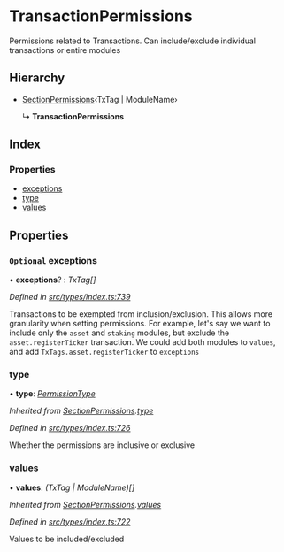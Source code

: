 # TransactionPermissions

Permissions related to Transactions. Can include/exclude individual transactions or entire modules

## Hierarchy

* [SectionPermissions](sectionpermissions.md)‹TxTag \| ModuleName›

  ↳ **TransactionPermissions**

## Index

### Properties

* [exceptions](transactionpermissions.md#optional-exceptions)
* [type](transactionpermissions.md#type)
* [values](transactionpermissions.md#values)

## Properties

### `Optional` exceptions

• **exceptions**? : _TxTag\[\]_

_Defined in_ [_src/types/index.ts:739_](https://github.com/PolymathNetwork/polymesh-sdk/blob/bf2b7a12/src/types/index.ts#L739)

Transactions to be exempted from inclusion/exclusion. This allows more granularity when setting permissions. For example, let's say we want to include only the `asset` and `staking` modules, but exclude the `asset.registerTicker` transaction. We could add both modules to `values`, and add `TxTags.asset.registerTicker` to `exceptions`

### type

• **type**: [_PermissionType_](../enums/permissiontype.md)

_Inherited from_ [_SectionPermissions_](sectionpermissions.md)_._[_type_](sectionpermissions.md#type)

_Defined in_ [_src/types/index.ts:726_](https://github.com/PolymathNetwork/polymesh-sdk/blob/bf2b7a12/src/types/index.ts#L726)

Whether the permissions are inclusive or exclusive

### values

• **values**: _\(TxTag \| ModuleName\)\[\]_

_Inherited from_ [_SectionPermissions_](sectionpermissions.md)_._[_values_](sectionpermissions.md#values)

_Defined in_ [_src/types/index.ts:722_](https://github.com/PolymathNetwork/polymesh-sdk/blob/bf2b7a12/src/types/index.ts#L722)

Values to be included/excluded

